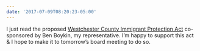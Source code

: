 ```yaml
---
date: '2017-07-09T08:20:23-05:00'
---
```

I just read the proposed [Westchester County Immigrant Protection Act](http://westchestercountyny.iqm2.com/Citizens/Detail_LegiFile.aspx?ID=9928) co-sponsored by Ben Boykin, my representative. I’m happy to support this act &amp; I hope to make it to tomorrow’s board meeting to do so.
